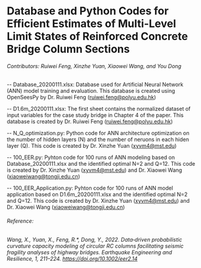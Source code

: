 # Database and Python Codes for Efficient Estimates of Multi-Level Limit States of Reinforced Concrete Bridge Column Sections
###### Contributors: Ruiwei Feng, Xinzhe Yuan, Xiaowei Wang, and You Dong

-- Database_20200111.xlsx: 
   Database used for Artificial Neural Network (ANN) model training and evaluation. 
   This database is created using OpenSeesPy by Dr. Ruiwei Feng (ruiwei.feng@polyu.edu.hk)
   
-- D1.6m_20200111.xlsx: 
   The first sheet contains the normalized dataset of input variables for the case study bridge in Chapter 4 of the paper. 
   This database is created by Dr. Ruiwei Feng (ruiwei.feng@polyu.edu.hk)
   
-- N_Q_optimization.py: 
   Python code for ANN architecture optimization on the number of hidden layers (N) and the number of neruons in each hiden layer (Q). 
   This code is created by Dr. Xinzhe Yuan (xyvm4@mst.edu)
   
-- 100_EER.py: 
   Pyhton code for 100 runs of ANN modeling based on Database_20200111.xlsx and the identified optimal N=2 and Q=12. 
   This code is created by Dr. Xinzhe Yuan (xyvm4@mst.edu) and Dr. Xiaowei Wang (xiaoweiwang@tongji.edu.cn)
   
-- 100_EER_Application.py: 
   Pyhton code for 100 runs of ANN model application based on D1.6m_20200111.xlsx and the identified optimal N=2 and Q=12. 
   This code is created by Dr. Xinzhe Yuan (xyvm4@mst.edu) and Dr. Xiaowei Wang (xiaoweiwang@tongji.edu.cn)

###### Reference:
###### Wang, X., Yuan, X., Feng, R.*, Dong, Y., 2022. Data‐driven probabilistic curvature capacity modeling of circular RC columns facilitating seismic fragility analyses of highway bridges. Earthquake Engineering and Resilience, 1, 211–224. https://doi.org/10.1002/eer2.14
